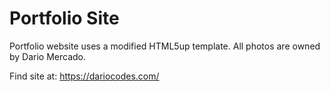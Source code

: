 # Portfolio Site

Portfolio website uses a modified HTML5up template. All photos are owned by Dario Mercado. 

Find site at: https://dariocodes.com/